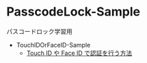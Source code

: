 # PasscodeLock-Sample
パスコードロック学習用

- TouchIDOrFaceID-Sample
  - [Touch ID や Face ID で認証を行う方法](https://swift-ios.keicode.com/ios/touchid-faceid-auth.php)
